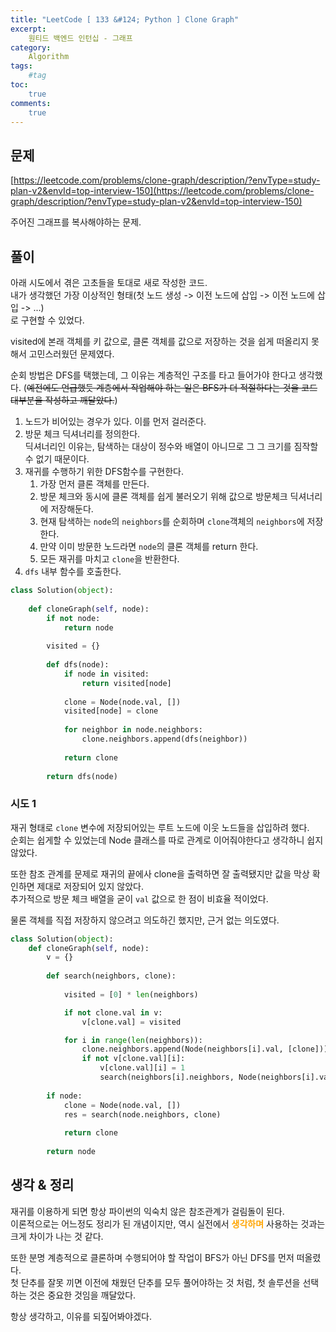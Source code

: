 ```yaml
---
title: "LeetCode [ 133 &#124; Python ] Clone Graph"
excerpt: 
    원티드 백엔드 인턴십 - 그래프
category: 
    Algorithm
tags: 
    #tag
toc: 
    true
comments: 
    true
---
```


<style type = 'text/css'>
    .o{
    font-weight: bold;
    color:orange;
    }
</style>

## 문제  
[https://leetcode.com/problems/clone-graph/description/?envType=study-plan-v2&envId=top-interview-150](https://leetcode.com/problems/clone-graph/description/?envType=study-plan-v2&envId=top-interview-150)  

주어진 그래프를 복사해야하는 문제.

## 풀이  
아래 시도에서 겪은 고초들을 토대로 새로 작성한 코드.  
내가 생각했던 가장 이상적인 형태(첫 노드 생성 -> 이전 노드에 삽입 -> 이전 노드에 삽입 -> ...)   
로 구현할 수 있었다.  
  
visited에 본래 객체를 키 값으로, 클론 객체를 값으로 저장하는 것을 쉽게 떠올리지 못해서 고민스러웠던 문제였다.  

순회 방법은 DFS를 택했는데, 그 이유는 계층적인 구조를 타고 들어가야 한다고 생각했다. (~~예전에도 언급했듯 계층에서 작업해야 하는 일은 BFS가 더 적절하다는 것을 코드 대부분을 작성하고 깨달았다.~~)  
  
  
1. 노드가 비어있는 경우가 있다. 이를 먼저 걸러준다.  
2. 방문 체크 딕셔너리를 정의한다.  
   딕셔너리인 이유는, 탐색하는 대상이 정수와 배열이 아니므로 그 그 크기를 짐작할 수 없기 때문이다.  
3. 재귀를 수행하기 위한 DFS함수를 구현한다.  
   1. 가장 먼저 클론 객체를 만든다.  
   2. 방문 체크와 동시에 클론 객체를 쉽게 불러오기 위해 값으로 방문체크 딕셔너리에 저장해둔다.  
   3. 현재 탐색하는 `node`의 `neighbors`를 순회하며 `clone`객체의 `neighbors`에 저장한다.  
   4. 만약 이미 방문한 노드라면 `node`의 클론 객체를 return 한다.  
   5. 모든 재귀를 마치고 `clone`을 반환한다.  
4. `dfs` 내부 함수를 호출한다.  
   
```python  
class Solution(object):
    
    def cloneGraph(self, node):
        if not node:
            return node
        
        visited = {}
        
        def dfs(node):
            if node in visited:
                return visited[node]
            
            clone = Node(node.val, [])
            visited[node] = clone
            
            for neighbor in node.neighbors:
                clone.neighbors.append(dfs(neighbor))
            
            return clone
        
        return dfs(node)
```  
### 시도 1  
재귀 형태로 `clone` 변수에 저장되어있는 루트 노드에 이웃 노드들을 삽입하려 했다.  
순회는 쉽게할 수 있었는데 Node 클래스를 따로 관계로 이어줘야한다고 생각하니 쉽지 않았다.  
  
또한 참조 관계를 문제로 재귀의 끝에사 clone을 출력하면 잘 출력됐지만 값을 막상 확인하면 제대로 저장되어 있지 않았다.  
추가적으로 방문 체크 배열을 굳이 `val` 값으로 한 점이 비효율 적이었다.  
  
물론 객체를 직접 저장하지 않으려고 의도하긴 했지만, 근거 없는 의도였다. 
```python  
class Solution(object):
    def cloneGraph(self, node):
        v = {}
        
        def search(neighbors, clone):
            
            visited = [0] * len(neighbors)

            if not clone.val in v:
                v[clone.val] = visited

            for i in range(len(neighbors)):
                clone.neighbors.append(Node(neighbors[i].val, [clone]))
                if not v[clone.val][i]:
                    v[clone.val][i] = 1
                    search(neighbors[i].neighbors, Node(neighbors[i].val, []))
            
        if node:
            clone = Node(node.val, [])
            res = search(node.neighbors, clone)
                
            return clone
        
        return node
```
## 생각 & 정리
재귀를 이용하게 되면 항상 파이썬의 익숙치 않은 참조관계가 걸림돌이 된다.  
이론적으로는 어느정도 정리가 된 개념이지만, 역시 실전에서 <span class = "o">생각하며</span> 사용하는 것과는 크게 차이가 나는 것 같다.  
  
또한 분명 계층적으로 클론하며 수행되어야 할 작업이 BFS가 아닌 DFS를 먼저 떠올렸다.  
첫 단추를 잘못 끼면 이전에 채웠던 단추를 모두 풀어야하는 것 처럼, 첫 솔루션을 선택하는 것은 중요한 것임을 깨달았다.  
  
항상 생각하고, 이유를 되짚어봐야겠다.
